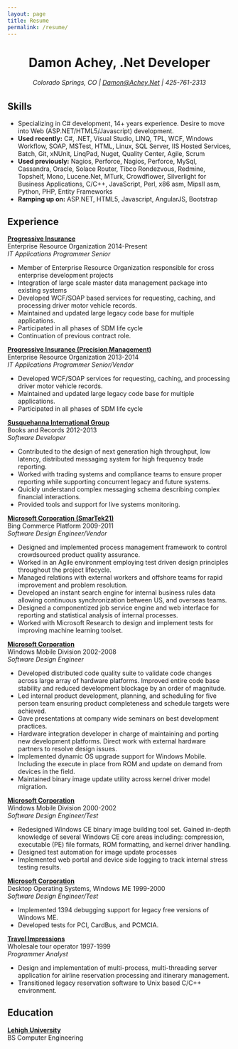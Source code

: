 ```yaml
---
layout: page
title: Resume
permalink: /resume/
---
```


# <center>Damon Achey, .Net Developer</center>

###### <center>Colorado Springs, CO | Damon@Achey.Net | 425-761-2313</center>

## Skills

- Specializing in C# development, 14+ years experience. Desire to move into Web (ASP.NET/HTML5/Javascript) development.
- **Used recently:** C#, .NET, Visual Studio, LINQ, TPL, WCF, Windows Workflow, SOAP, MSTest, HTML, Linux, SQL Server, IIS Hosted Services, Batch, Git, xNUnit, LinqPad, Nuget, Quality Center, Agile, Scrum
- **Used previously:** Nagios, Perforce, Nagios, Perforce, MySql, Cassandra, Oracle, Solace Router, Tibco Rondezvous, Redmine, Topshelf, Mono, Lucene.Net, MTurk, Crowdflower, Silverlight for Business Applications, C/C++, JavaScript, Perl, x86 asm, MipsII asm, Python, PHP, Entity Frameworks
- **Ramping up on:** ASP.NET, HTML5, Javascript, AngularJS, Bootstrap

## Experience

**<a href="http://www.progressive.com/" target="_blank">Progressive Insurance</a>**  
Enterprise Resource Organization 2014-Present  
*IT Applications Programmer Senior*  

- Member of Enterprise Resource Organization responsible for cross enterprise development projects
- Integration of large scale master data management package into existing systems
- Developed WCF/SOAP based services for requesting, caching, and processing driver motor vehicle records.
- Maintained and updated large legacy code base for multiple applications.
- Participated in all phases of SDM life cycle
- Continuation of previous contract role.

**<a href="http://www.progressive.com/" target="_blank">Progressive Insurance (Precision Management)</a>**  
Enterprise Resource Organization 2013-2014  
*IT Applications Programmer Senior/Vendor*  

- Developed WCF/SOAP services for requesting, caching, and processing driver motor vehicle records.
- Maintained and updated large legacy code base for multiple applications.
- Participated in all phases of SDM life cycle

**<a href="http://sig.com/" target="_blank">Susquehanna International Group</a>**  
Books and Records 2012-2013  
*Software Developer*  

- Contributed to the design of next generation high throughput, low latency, distributed  messaging system for high frequency trade reporting.
- Worked with trading systems and compliance teams to ensure proper reporting while supporting concurrent legacy and future systems.
- Quickly understand complex messaging schema describing complex financial interactions.
- Provided tools and support for live systems monitoring.

**<a href="http://microsoft.com" target="_blank">Microsoft Corporation (SmarTek21)</a>**  
Bing Commerce Platform 2009-2011  
*Software Design Engineer/Vendor*  

- Designed and implemented process management framework to control crowdsourced product quality assurance.
- Worked in an Agile environment employing test driven design principles throughout the project lifecycle.
- Managed relations with external workers and offshore teams for rapid improvement and problem resolution.
- Developed an instant search engine for internal business rules data allowing continuous synchronization between US, and overseas teams.
- Designed a componentized job service engine and web interface for reporting and statistical analysis of internal processes.
- Worked with Microsoft Research to design and implement tests for improving machine learning toolset.

**<a href="http://microsoft.com" target="_blank">Microsoft Corporation</a>**  
Windows Mobile Division 2002-2008  
*Software Design Engineer*  

- Developed distributed code quality suite to validate code changes across large array of hardware platforms. Improved entire code base stability and reduced development blockage by an order of magnitude.
- Led internal product development, planning, and scheduling for five person team ensuring product completeness and schedule targets were achieved.
- Gave presentations at company wide seminars on best development practices.
- Hardware integration developer in charge of maintaining and porting new development platforms. Direct work with external hardware partners to resolve design issues.
- Implemented dynamic OS upgrade support for Windows Mobile. Including the execute in place from ROM and update on demand from devices in the field.
- Maintained binary image update utility across kernel driver model migration.

**<a href="http://microsoft.com" target="_blank">Microsoft Corporation</a>**  
Windows Mobile Division 2000-2002  
*Software Design Engineer/Test*  

- Redesigned Windows CE binary image building tool set. Gained in-depth knowledge of several Windows CE core areas including: compression, executable (PE) file formats, ROM formatting, and kernel driver handling.
- Designed test automation for image update processes
- Implemented web portal and device side logging to track internal stress testing results.

**<a href="http://microsoft.com" target="_blank">Microsoft Corporation</a>**  
Desktop Operating Systems, Windows ME 1999-2000  
*Software Design Engineer/Test*  

- Implemented 1394 debugging support for legacy free versions of Windows ME.
- Developed tests for PCI, CardBus, and PCMCIA.

**<a href="http://www.travimp.com/" target="_blank">Travel Impressions</a>**  
Wholesale tour operator 1997-1999  
*Programmer Analyst*  

- Design and implementation of multi-process, multi-threading server application for airline reservation processing and itinerary management.
- Transitioned legacy reservation software to Unix based C/C++ environment.

## Education

**<a href="http://lehigh.edu/" target="_blank">Lehigh University</a>**  
BS Computer Engineering  
